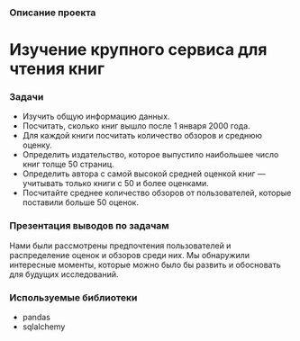 ### Описание проекта 

# Изучение крупного сервиса для чтения книг

### Задачи
- Изучить общую информацию данных.
- Посчитать, сколько книг вышло после 1 января 2000 года. 
- Для каждой книги посчитать количество обзоров и среднюю оценку. 
- Определить издательство, которое выпустило наибольшее число книг толще 50 страниц. 
- Определить автора с самой высокой средней оценкой книг — учитывать только книги с 50 и более оценками.
- Посчитайте среднее количество обзоров от пользователей, которые поставили больше 50 оценок.

### Презентация выводов по задачам

Нами были рассмотрены предпочтения пользователей и распределение оценок и обзоров среди них. Мы обнаружили интересные моменты, которые можно было бы развить и обосновать для будущих исследований.

### Используемые библиотеки
- pandas 
- sqlalchemy
